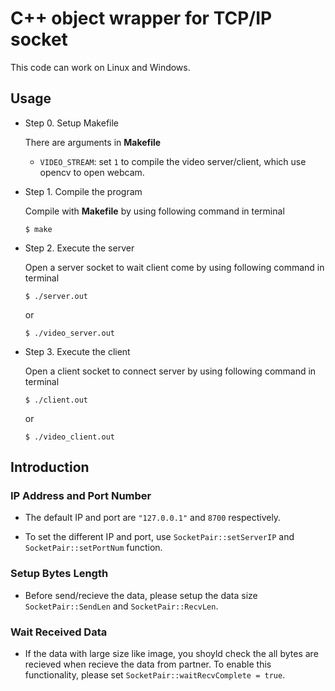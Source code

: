C++ object wrapper for TCP/IP socket
==

This code can work on Linux and Windows.

## Usage

- Step 0. Setup Makefile

    There are arguments in **Makefile**
    
    - `VIDEO_STREAM`: set `1` to compile the video server/client, which use opencv to open webcam.

- Step 1. Compile the program
    
    Compile with **Makefile** by using following command in terminal
    ```
    $ make
    ```

- Step 2. Execute the server

    Open a server socket to wait client come by using following command in terminal
    ```
    $ ./server.out
    ```
    or
    ```
    $ ./video_server.out
    ```

- Step 3. Execute the client

    Open a client socket to connect server by using following command in terminal
    ```
    $ ./client.out
    ```
    or
    ```
    $ ./video_client.out
    ```

## Introduction

### IP Address and Port Number

- The default IP and port are `"127.0.0.1"` and `8700` respectively.

- To set the different IP and port, use `SocketPair::setServerIP` and `SocketPair::setPortNum` function.

### Setup Bytes Length

- Before send/recieve the data, please setup the data size `SocketPair::SendLen` and `SocketPair::RecvLen`.

### Wait Received Data

- If the data with large size like image, you shoyld check the all bytes are recieved when recieve the data from partner. To enable this functionality, please set `SocketPair::waitRecvComplete = true`.